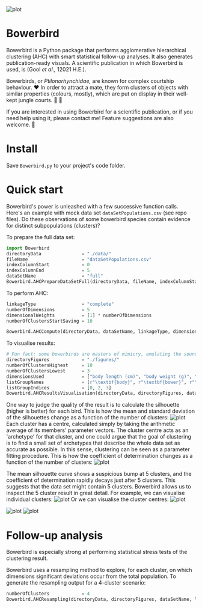 ![plot](https://github.com/MartijnOei/Bowerbird/blob/main/logoBowerbirdLarge.png)

# Bowerbird
Bowerbird is a Python package that performs agglomerative hierarchical clustering (AHC) with smart statistical follow-up analyses. It also generates publication-ready visuals. A scientific publication in which Bowerbird is used, is (Gool _et al.,_ 12021 H.E.).

Bowerbirds, or _Ptilonorhynchidae,_ are known for complex courtship behaviour. :heart: In order to attract a mate, they form clusters of objects with similar properties (colours, mostly), which are put on display in their well-kept jungle courts. :palm_tree: :seedling:

If you are interested in using Bowerbird for a scientific publication, or if you need help using it, please contact me! Feature suggestions are also welcome. :email:

# Install
Save ```Bowerbird.py``` to your project's code folder.

# Quick start
Bowerbird's power is unleashed with a few successive function calls. Here's an example with mock data set `dataSetPopulations.csv` (see repo files). Do these observations of some bowerbird species contain evidence for distinct subpopulations (clusters)?

To prepare the full data set:
```python
import Bowerbird
directoryData               = "./data/"
fileName                    = "dataSetPopulations.csv"
indexColumnStart            = 0
indexColumnEnd              = 5
dataSetName                 = "full"
Bowerbird.AHCPrepareDataSetFull(directoryData, fileName, indexColumnStart, indexColumnEnd, dataSetName = dataSetName)
```
To perform AHC:
```python
linkageType                 = "complete"
numberOfDimensions          = 5
dimensionalWeights          = [1] * numberOfDimensions
numberOfClustersStartSaving = 10

Bowerbird.AHCCompute(directoryData, dataSetName, linkageType, dimensionalWeights, numberOfClustersStartSaving)
```
To visualise results:
```python
# Fun fact: some bowerbirds are masters of mimicry, emulating the sounds of pigs, humans and... waterfalls.
directoryFigures            = "./figures/"
numberOfClustersHighest     = 10
numberOfClustersLowest      = 3
dimensionsUsed              = ["body length (cm)", "body weight (g)", "court area (sq. m)", "mean song duration (s)", "waterfall mimicry"]
listGroupNames              = [r"\textbf{body}", r"\textbf{bower}", r"\textbf{vocals}"]
listGroupIndices            = [0, 2, 3]
Bowerbird.AHCResultsVisualisation(directoryData, directoryFigures, dataSetName, linkageType, numberOfClustersHighest, numberOfClustersLowest, dimensionsUsed, listGroupNames, listGroupIndices)
```

One way to judge the quality of the result is to calculate the silhouette (higher is better) for each bird. This is how the mean and standard deviation of the silhouettes change as a function of the number of clusters:
![plot](https://github.com/MartijnOei/Bowerbird/blob/main/AHCComplete2ProgressionSilhouettes.png)
Each cluster has a centre, calculated simply by taking the arithmetic average of its members' parameter vectors. The cluster centre acts as an 'archetype' for that cluster, and one could argue that the goal of clustering is to find a small set of archetypes that describe the whole data set as accurate as possible. In this sense, clustering can be seen as a parameter fitting procedure. This is how the coefficient of determination changes as a function of the number of clusters:
![plot](https://github.com/MartijnOei/Bowerbird/blob/main/AHCComplete2CoefficientsOfDetermination.png)

The mean silhouette curve shows a suspicious bump at 5 clusters, and the coefficient of determination rapidly decays just after 5 clusters. This suggests that the data set might contain 5 clusters. Bowerbird allows us to inspect the 5 cluster result in great detail. For example, we can visualise individual clusters:
![plot](https://github.com/MartijnOei/Bowerbird/blob/main/AHCComplete5Cluster3.png)
Or we can visualise the cluster centres:
![plot](https://github.com/MartijnOei/Bowerbird/blob/main/AHCComplete5ClusterMeans.png)

![plot](https://github.com/MartijnOei/Bowerbird/blob/main/AHCComplete5ClusterSignificance2.png)
![plot](https://github.com/MartijnOei/Bowerbird/blob/main/AHCComplete5ClusterSignificances.png)

# Follow-up analysis
Bowerbird is especially strong at performing statistical stress tests of the clustering result.

Bowerbird uses a resampling method to explore, for each cluster, on which dimensions significant deviations occur from the total population.
To generate the resampling output for a 4-cluster scenario:
```python
numberOfClusters            = 4
Bowerbird.AHCResampling(directoryData, directoryFigures, dataSetName, linkageType, numberOfClusters, dimensionsUsed, listGroupNames, listGroupIndices)
```
